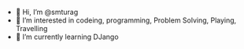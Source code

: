 - 👋 Hi, I’m @smturag
- 👀 I’m interested in codeing, programming, Problem Solving, Playing, Travelling
- 🌱 I’m currently learning DJango 


<!---
smturag/smturag is a ✨ special ✨ repository because its `README.md` (this file) appears on your GitHub profile.
You can click the Preview link to take a look at your changes.
--->
